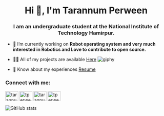 <h1 align="center">Hi 👋, I'm Tarannum Perween</h1>
<h3 align="center">I am an undergraduate student at the National Institute of Technology Hamirpur.</h3>


- 🔭 I’m currently working on **Robot operating system and very much interested in Robotics and Love to contribute to open source.**

- 👨‍💻 All of my projects are available [Here](https://tarannum-perween.github.io/)               ![giphy](https://user-images.githubusercontent.com/43489868/132097247-3da60304-ba3a-4290-9ade-d7a72b1cfe7b.gif)

- 📄 Know about my experiences [Resume](https://github.com/tarannum-perween/Resume/blob/main/Tarannum_Resume.pdf)

<h3 align="left">Connect with me:</h3>
<p align="left">
<a href="https://linkedin.com/in/tarannum03" target="blank"><img align="center" src="https://raw.githubusercontent.com/rahuldkjain/github-profile-readme-generator/master/src/images/icons/Social/linked-in-alt.svg" alt="tarannum03" height="30" width="40" /></a>
<a href="https://instagram.com/tperween103" target="blank"><img align="center" src="https://raw.githubusercontent.com/rahuldkjain/github-profile-readme-generator/master/src/images/icons/Social/instagram.svg" alt="tperween103" height="30" width="40" /></a>
<a href="https://www.youtube.com/c/tarannum perween" target="blank"><img align="center" src="https://raw.githubusercontent.com/rahuldkjain/github-profile-readme-generator/master/src/images/icons/Social/youtube.svg" alt="tarannum perween" height="30" width="40" /></a>
<a href="https://www.hackerrank.com/tperween20" target="blank"><img align="center" src="https://raw.githubusercontent.com/rahuldkjain/github-profile-readme-generator/master/src/images/icons/Social/hackerrank.svg" alt="tperween20" height="30" width="40" /></a>
</p>

![GitHub stats](https://github-readme-stats.vercel.app/api?username=tarannum-perween&show_icons=true&theme=dark) 







